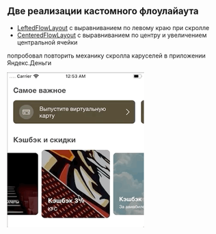 ## Две реализации кастомного флоулайаута

- [LeftedFlowLayout](Carousel/Library/Reusable/FlowLayouts/LeftedFlowLayout.swift) с выравниванием по левому краю при скролле
- [CenteredFlowLayout](Carousel/Library/Reusable/FlowLayouts/CenteredFlowLayout.swift) с выравниванием по центру и увеличением центральной ячейки

попробовал повторить механику скролла каруселей в приложении Яндекс.Деньги

![Screenshot](Demo/Screenshot.gif?raw=true)

